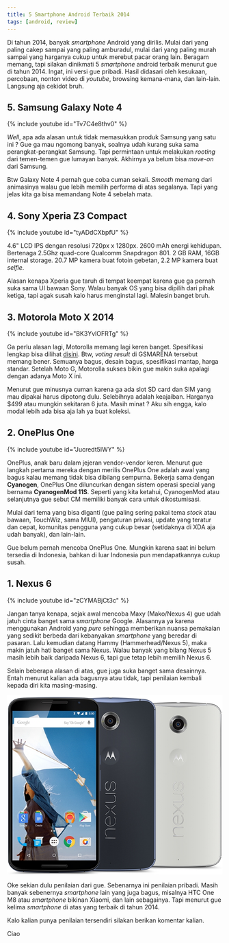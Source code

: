 ```yaml
---
title: 5 Smartphone Android Terbaik 2014
tags: [android, review]
---
```

Di tahun 2014, banyak *smartphone* Android yang dirilis. Mulai dari yang paling cakep sampai yang paling amburadul, mulai dari yang paling murah sampai yang harganya cukup untuk merebut pacar orang lain. Beragam memang, tapi silakan dinikmati 5 *smartphone* android terbaik menurut gue di tahun 2014. Ingat, ini versi gue pribadi. Hasil didasari oleh kesukaan, percobaan, nonton video di *youtube*, browsing kemana-mana, dan lain-lain. Langsung aja cekidot bruh.

## 5. Samsung Galaxy Note 4

{% include youtube id="Tv7C4e8thv0" %}

*Well*, apa ada alasan untuk tidak memasukkan produk Samsung yang satu ini ? Gue ga mau ngomong banyak, soalnya udah kurang suka sama perangkat-perangkat Samsung. Tapi permintaan untuk melakukan *rooting* dari temen-temen gue lumayan banyak. Akhirnya ya belum bisa *move-on* dari Samsung.

Btw Galaxy Note 4 pernah gue coba cuman sekali. *Smooth* memang dari animasinya walau gue lebih memilih performa di atas segalanya. Tapi yang jelas kita ga bisa memandang Note 4 sebelah mata.

## 4. Sony Xperia Z3 Compact

{% include youtube id="tyADdCXbpfU" %}

4.6" LCD IPS dengan resolusi 720px x 1280px. 2600 mAh energi kehidupan. Bertenaga 2.5Ghz quad-core Qualcomm Snapdragon 801. 2 GB RAM, 16GB internal storage. 20.7 MP kamera buat fotoin gebetan, 2.2 MP kamera buat *selfie*.

Alasan kenapa Xperia gue taruh di tempat keempat karena gue ga pernah suka sama UI bawaan Sony. Walau banyak OS yang bisa dipilih dari pihak ketiga, tapi agak susah kalo harus menginstal lagi. Malesin banget bruh.

## 3. Motorola Moto X 2014

{% include youtube id="BK3YvlOFRTg" %}

Ga perlu alasan lagi, Motorolla memang lagi keren banget. Spesifikasi lengkap bisa dilihat [disini](http://www.gsmarena.com/motorola_moto_x_(2014)-6649.php "Motorola Moto X (2014)"). Btw, *voting result* di GSMARENA tersebut memang bener. Semuanya bagus, desain bagus, spesifikasi mantap, harga standar. Setelah Moto G, Motorolla sukses bikin gue makin suka apalagi dengan adanya Moto X ini.

Menurut gue minusnya cuman karena ga ada slot SD card dan SIM yang mau dipakai harus dipotong dulu. Selebihnya adalah keajaiban. Harganya $499 atau mungkin sekitaran 6 juta. Masih minat ? Aku sih engga, kalo modal lebih ada bisa aja lah ya buat koleksi.

## 2. OnePlus One

{% include youtube id="Jucredt5IWY" %}

OnePlus, anak baru dalam jejeran vendor-vendor keren. Menurut gue langkah pertama mereka dengan merilis OnePlus One adalah awal yang bagus kalau memang tidak bisa dibilang sempurna. Bekerja sama dengan **Cyanogen**, OnePlus One diluncurkan dengan sistem operasi special yang bernama **CyanogenMod 11S**. Seperti yang kita ketahui, CyanogenMod atau selanjutnya gue sebut CM memiliki banyak cara untuk dikostumisasi.

Mulai dari tema yang bisa diganti (gue paling sering pakai tema *stock* atau bawaan, TouchWiz, sama MIUI), pengaturan privasi, update yang teratur dan cepat, komunitas pengguna yang cukup besar (setidaknya di XDA aja udah banyak), dan lain-lain.

Gue belum pernah mencoba OnePlus One. Mungkin karena saat ini belum tersedia di Indonesia, bahkan di luar Indonesia pun mendapatkannya cukup susah.

## 1. Nexus 6

{% include youtube id="zCYMABjCt3c" %}

Jangan tanya kenapa, sejak awal mencoba Maxy (Mako/Nexus 4) gue udah jatuh cinta banget sama *smartphone* Google. Alasannya ya karena menggunakan Android yang *pure* sehingga memberikan nuansa pemakaian yang sedikit berbeda dari kebanyakan *smartphone* yang beredar di pasaran. Lalu kemudian datang Hammy (Hammerhead/Nexus 5), maka makin jatuh hati banget sama Nexus. Walau banyak yang bilang Nexus 5 masih lebih baik daripada Nexus 6, tapi gue tetap lebih memilih Nexus 6.

Selain beberapa alasan di atas, gue juga suka banget sama desainnya. Entah menurut kalian ada bagusnya atau tidak, tapi penilaian kembali kepada diri kita masing-masing.

![Nexus 6](/assets/img/nexus6.jpg)

Oke sekian dulu penilaian dari gue. Sebenarnya ini penilaian pribadi. Masih banyak sebenernya *smartphone* lain yang juga bagus, misalnya HTC One M8 atau *smartphone* bikinan Xiaomi, dan lain sebagainya. Tapi menurut gue kelima *smartphone* di atas yang terbaik di tahun 2014.

Kalo kalian punya penilaian tersendiri silakan berikan komentar kalian.

Ciao

